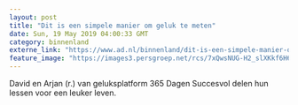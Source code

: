 ```yaml
---
layout: post
title: "Dit is een simpele manier om geluk te meten"
date: Sun, 19 May 2019 04:00:33 GMT
category: binnenland
externe_link: "https://www.ad.nl/binnenland/dit-is-een-simpele-manier-om-geluk-te-meten~aa2f7a3c/"
feature_image: "https://images3.persgroep.net/rcs/7xQwsNUG-H2_slXKkf6H6stc4NA/diocontent/143906242/_fitwidth/400/?appId=21791a8992982cd8da851550a453bd7f&quality=0.7"
---
```


David en Arjan (r.) van geluksplatform 365 Dagen Succesvol delen hun lessen voor een leuker leven.
